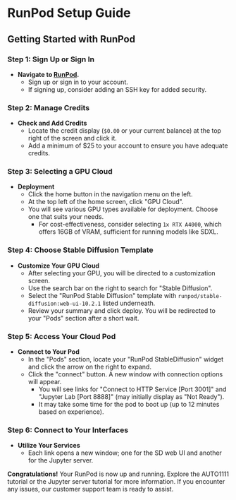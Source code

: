# RunPod Setup Guide

## Getting Started with RunPod

### Step 1: Sign Up or Sign In
- **Navigate to [RunPod](https://www.runpod.io/).**
  - Sign up or sign in to your account.
  - If signing up, consider adding an SSH key for added security.

### Step 2: Manage Credits
- **Check and Add Credits**
  - Locate the credit display (`$0.00` or your current balance) at the top right of the screen and click it.
  - Add a minimum of $25 to your account to ensure you have adequate credits.

### Step 3: Selecting a GPU Cloud
- **Deployment**
  - Click the home button in the navigation menu on the left.
  - At the top left of the home screen, click "GPU Cloud".
  - You will see various GPU types available for deployment. Choose one that suits your needs.
    - For cost-effectiveness, consider selecting `1x RTX A4000`, which offers 16GB of VRAM, sufficient for running models like SDXL.

### Step 4: Choose Stable Diffusion Template
- **Customize Your GPU Cloud**
  - After selecting your GPU, you will be directed to a customization screen.
  - Use the search bar on the right to search for "Stable Diffusion".
  - Select the "RunPod Stable Diffusion" template with `runpod/stable-diffusion:web-ui-10.2.1` listed underneath.
  - Review your summary and click deploy. You will be redirected to your "Pods" section after a short wait.

### Step 5: Access Your Cloud Pod
- **Connect to Your Pod**
  - In the "Pods" section, locate your "RunPod StableDiffusion" widget and click the arrow on the right to expand.
  - Click the "connect" button. A new window with connection options will appear.
    - You will see links for "Connect to HTTP Service [Port 3001]" and "Jupyter Lab [Port 8888]" (may initially display as "Not Ready").
    - It may take some time for the pod to boot up (up to 12 minutes based on experience).

### Step 6: Connect to Your Interfaces
- **Utilize Your Services**
  - Each link opens a new window; one for the SD web UI and another for the Jupyter server.

**Congratulations!** Your RunPod is now up and running. Explore the AUTO1111 tutorial or the Jupyter server tutorial for more information. If you encounter any issues, our customer support team is ready to assist.


